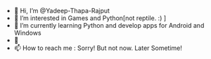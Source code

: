- 👋 Hi, I’m @Yadeep-Thapa-Rajput
- 👀 I’m interested in Games and Python[not reptile.   :)   ]
- 🌱 I’m currently learning Python and develop apps for Android and Windows
- 💞
- 📫 How to reach me : Sorry! But not now. Later Sometime!

<!---
Yadeep-Thapa-Rajput/Yadeep-Thapa-Rajput is a ✨ special ✨ repository because its `README.md` (this file) appears on your GitHub profile.
You can click the Preview link to take a look at your changes.
--->
